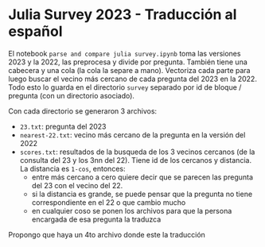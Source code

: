 # Julia Survey 2023 - Traducción al español


El notebook  `parse and compare julia survey.ipynb` toma las versiones 2023 y la 2022, las preprocesa y divide por pregunta. También tiene una cabecera y una cola (la cola la separe a mano).
Vectoriza cada parte para luego buscar el vecino más cercano de cada pregunta del 2023 en la 2022. Todo esto lo guarda en el directorio `survey` separado por id de bloque / pregunta (con un directorio asociado).

Con cada directorio se generaron 3 archivos:
- `23.txt`: pregunta del 2023
- `nearest-22.txt`: vecino más cercano de la pregunta en la versión del 2022
- `scores.txt`: resultados de la busqueda de los 3 vecinos cercanos (de la consulta del 23 y los 3nn del 22). Tiene id de los cercanos y distancia.
  La distancia es `1-cos`, entonces:
     - entre más cercano a cero quiere decir que se parecen las pregunta del 23 con el vecino del 22.
     - si la distancia es grande, se puede pensar que la pregunta no tiene correspondiente en el 22 o que cambio mucho
     - en cualquier coso se ponen los archivos para que la persona encargada de esa pregunta la traduzca


Propongo que haya un 4to archivo donde este la traducción

